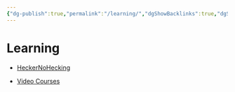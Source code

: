 ```yaml
---
{"dg-publish":true,"permalink":"/learning/","dgShowBacklinks":true,"dgShowLocalGraph":true}
---
```


# Learning

- [HeckerNoHecking](https://skillshare.heckernohecking.repl.co/)

- [Video Courses](https://revival.awestruck.workers.dev/0:)